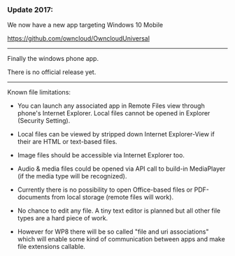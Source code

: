 ### Update 2017: 
We now have a new app targeting Windows 10 Mobile

https://github.com/owncloud/OwncloudUniversal

-----------------------------------------
Finally the windows phone app.

There is no official release yet.

-----------------------------------------

Known file limitations:

- You can launch any associated app in Remote Files view through phone's Internet Explorer. Local files cannot be opened
  in Explorer (Security Setting). 

- Local files can be viewed by stripped down Internet Explorer-View if their are HTML or text-based files.
- Image files should be accessible via Internet Explorer too.
- Audio & media files could be opened via API call to build-in MediaPlayer (if the media type will be recognized).
- Currently there is no possibility to open Office-based files or PDF-documents from local storage (remote files will work).
- No chance to edit any file. A tiny text editor is planned but all other file types are a hard piece of work.
- However for WP8 there will be so called "file and uri associations" which will enable some kind of communication between apps and make file extensions callable.
